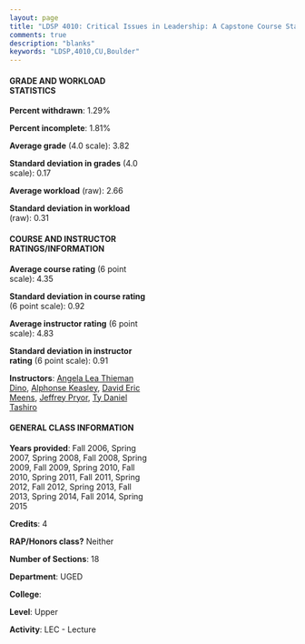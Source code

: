 ```yaml
---
layout: page
title: "LDSP 4010: Critical Issues in Leadership: A Capstone Course Statistics"
comments: true
description: "blanks"
keywords: "LDSP,4010,CU,Boulder"
---
```

<head>
<script src="https://ajax.googleapis.com/ajax/libs/jquery/2.1.3/jquery.min.js"></script>
<script src="https://dl.dropboxusercontent.com/s/pc42nxpaw1ea4o9/highcharts.js?dl=0"></script>
<!-- <script src="../assets/js/highcharts.js"></script> -->
<style type="text/css">@font-face {
	font-family: "Bebas Neue";
	src: url(https://www.filehosting.org/file/details/544349/BebasNeue Regular.otf) format("opentype");
	}
	h1.Bebas { 
		font-family: "Bebas Neue", Verdana, Tahoma;
	}
</style>
</head>
<body>
	<div id="container" style="float: right; width: 45%; height: 88%; margin-left: 2.5%; margin-right: 2.5%;"></div>
	<script language="JavaScript">
		$(document).ready(function() {
		var chart = {type: 'column'};
		var title = {text: 'Grade Distribution'};
		var xAxis = {categories: ['A','B','C','D','F'],crosshair: true};
		var yAxis = {min: 0,title: {text: 'Percentage'}};
		var tooltip = {headerFormat: '<center><b><span style="font-size:20px">{point.key}</span></b></center>',
		               pointFormat: '<td style="padding:0"><b>{point.y:.1f}%</b></td>',
		               footerFormat: '</table>',shared: true,useHTML: true};
		var plotOptions = {column: {pointPadding: 0.0,borderWidth: 0}};  
		var credits = {enabled: false};var series= [{name: 'Percent',data: [86.67,11.84,1.27,0.0,0.22,]}];
		var json = {};
		json.chart = chart;
		json.title = title;
		json.tooltip = tooltip;
		json.xAxis = xAxis;
		json.yAxis = yAxis;  
		json.series = series;
		json.plotOptions = plotOptions;  
		json.credits = credits;
		$('#container').highcharts(json);
	});
	</script>
</body>
			   
#### GRADE AND WORKLOAD STATISTICS

**Percent withdrawn**: 1.29%

**Percent incomplete**: 1.81%

**Average grade** (4.0 scale): 3.82

**Standard deviation in grades** (4.0 scale): 0.17

**Average workload** (raw): 2.66

**Standard deviation in workload** (raw): 0.31

#### COURSE AND INSTRUCTOR RATINGS/INFORMATION

**Average course rating** (6 point scale): 4.35

**Standard deviation in course rating** (6 point scale): 0.92

**Average instructor rating** (6 point scale): 4.83

**Standard deviation in instructor rating** (6 point scale): 0.91

**Instructors**: <a href='../../instructors/Angela_Lea_Thieman_Dino'>Angela Lea Thieman Dino</a>, <a href='../../instructors/Alphonse_Keasley'>Alphonse Keasley</a>, <a href='../../instructors/David_Eric_Meens'>David Eric Meens</a>, <a href='../../instructors/Jeffrey_Pryor'>Jeffrey Pryor</a>, <a href='../../instructors/Ty_Daniel_Tashiro'>Ty Daniel Tashiro</a>

#### GENERAL CLASS INFORMATION

**Years provided**: Fall 2006, Spring 2007, Spring 2008, Fall 2008, Spring 2009, Fall 2009, Spring 2010, Fall 2010, Spring 2011, Fall 2011, Spring 2012, Fall 2012, Spring 2013, Fall 2013, Spring 2014, Fall 2014, Spring 2015

**Credits**: 4

**RAP/Honors class?** Neither

**Number of Sections**: 18

**Department**: UGED

**College**: 

**Level**: Upper

**Activity**: LEC - Lecture
